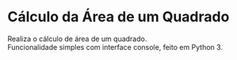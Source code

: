 # Cálculo da Área de um Quadrado<br />

Realiza o cálculo de área de um quadrado.<br />
Funcionalidade simples com interface console, feito em Python 3.

